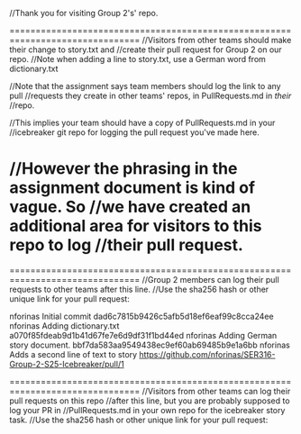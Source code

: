 //Thank you for visiting Group 2's' repo.

===============================================================================
//Visitors from other teams should make their change to story.txt and
//create their pull request for Group 2 on our repo.
//Note when adding a line to story.txt, use a German word from dictionary.txt

//Note that the assignment says team members should log the link to any pull 
//requests they create in other teams' repos, in PullRequests.md in *their* 
//repo.

//This implies your team should have a copy of PullRequests.md in your 
//icebreaker git repo for logging the pull request you've made here.

//However the phrasing in the assignment document is kind of vague. So
//we have created an additional area for visitors to this repo to log
//their pull request.
===============================================================================

===============================================================================
//Group 2 members can log their pull requests to other teams after this line.
//Use the sha256 hash or other unique link for your pull request:

nforinas Initial commit                 dad6c7815b9426c5afb5d18ef6eaf99c8cca24ee
nforinas Adding dictionary.txt          a070f85fdeab9d1b41d67fe7e6d9df31f1bd44ed
nforinas Adding German story document.  bbf7da583aa9549438ec9ef60ab69485b9e1a6bb
nforinas Adds a second line of text to story https://github.com/nforinas/SER316-Group-2-S25-Icebreaker/pull/1


===============================================================================
//Visitors from other teams can log their pull requests on this repo
//after this line, but you are probably supposed to log your PR in
//PullRequests.md in your own repo for the icebreaker story task.
//Use the sha256 hash or other unique link for your pull request:





